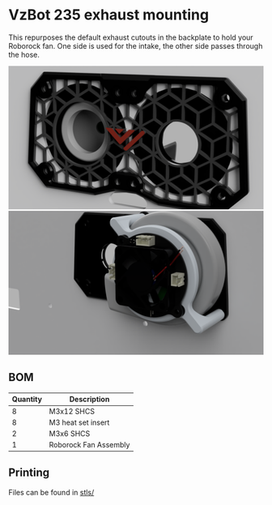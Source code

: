 # VzBot 235 exhaust mounting

This repurposes the default exhaust cutouts in the backplate to hold your Roborock fan. One side is used for the intake, the other side passes through the hose.

![](assets/front.png)
![](assets/back.png)

## BOM

| Quantity | Description           |
|----------|-----------------------|
| 8        | M3x12 SHCS             |
| 8        | M3 heat set insert    |
| 2        | M3x6 SHCS             |
| 1        | Roborock Fan Assembly |

## Printing

Files can be found in [stls/](stls/)
